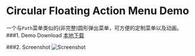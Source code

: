 Circular Floating Action Menu Demo
================================
一个与`Path`菜单类似的(非完整)圆形弹出菜单，可方便的定制菜单以及动画。  
###1. Demo Download
[本地下载](https://github.com/android-cn/android-open-project-demo/tree/master/circular-floating-actionmenu-demo/apk)

###2. Screenshot
![Screenshot](https://github.com/android-cn/android-open-project-analysis/blob/master/circular-floating-action-menu/demo.gif "图片样例")
